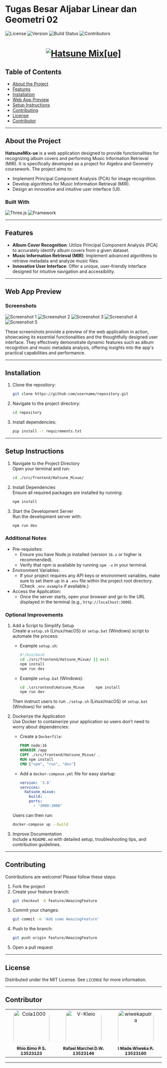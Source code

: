 # Tugas Besar Aljabar Linear dan Geometri 02

![License](https://img.shields.io/badge/license-MIT-blue.svg)
![Version](https://img.shields.io/badge/built_using-Vite-purple.svg)
![Build Status](https://img.shields.io/badge/type-Tugas_Besar-brightgreen.svg)
![Contributors](https://img.shields.io/badge/contributors-3_(person)_+_1_(Waifu)-orange.svg)

<h1 align="center">
  <a href="https://git.io/typing-svg"><img src="https://readme-typing-svg.herokuapp.com?font=Righteous&pause=500&color=FFFFFF&size=35&center=true&vCenter=true&random=false&width=435&lines=Welcome+to+:+;Hatsune+Mix[ue]" alt="Hatsune Mix[ue]" /></a>
</h1>

## Table of Contents

- [About the Project](#about-the-project)
- [Features](#features)
- [Installation](#installation)
- [Web App Preview](#web-app-preview)
- [Setup Instructions](#setup-instructions)
- [Contributing](#contributing)
- [License](#license)
- [Contributor](#contributor)

---

## About the Project

**HatsuneMix-ue** is a web application designed to provide functionalities for recognizing album covers and performing Music Information Retrieval (MIR). It is specifically developed as a project for Algebra and Geometry coursework. The project aims to:

- Implement Principal Component Analysis (PCA) for image recognition.
- Develop algorithms for Music Information Retrieval (MIR).
- Design an innovative and intuitive user interface (UI).

### Built With

![Three.js](https://img.shields.io/badge/three-0.171.x-blue.svg)
![Framework](https://img.shields.io/badge/framework-React-green.svg)

---

## Features

- **Album Cover Recognition**: Utilize Principal Component Analysis (PCA) to accurately identify album covers from a given dataset.
- **Music Information Retrieval (MIR)**: Implement advanced algorithms to retrieve metadata and analyze music files.
- **Innovative User Interface**: Offer a unique, user-friendly interface designed for intuitive navigation and accessibility.

---

## Web App Preview

### Screenshots

![Screenshot 1](path/to/screenshot1.png)
![Screenshot 2](path/to/screenshot2.png)
![Screenshot 3](path/to/screenshot2.png)
![Screenshot 4](path/to/screenshot2.png)
![Screenshot 5](path/to/screenshot2.png)

These screenshots provide a preview of the web application in action, showcasing its essential functionalities and the thoughtfully designed user interface. They effectively demonstrate dynamic features such as album recognition and music metadata analysis, offering insights into the app's practical capabilities and performance.

---

## Installation

1. Clone the repository:
   ```bash
   git clone https://github.com/username/repository.git
   ```
2. Navigate to the project directory:
   ```bash
   cd repository
   ```
3. Install dependencies:
   ```bash
   pip install -r requirements.txt
   ```

---

## Setup Instructions

1. Navigate to the Project Directory  
   Open your terminal and run:
   ```bash
   cd ./src/frontend/Hatsune_Mixue/
   ```

2. Install Dependencies  
   Ensure all required packages are installed by running:
   ```bash
   npm install
   ```

3. Start the Development Server  
   Run the development server with:
   ```bash
   npm run dev
   ```

### Additional Notes

- Pre-requisites:
  - Ensure you have Node.js installed (version `16.x` or higher is recommended).
  - Verify that npm is available by running `npm -v` in your terminal.
- Environment Variables:
  - If your project requires any API keys or environment variables, make sure to set them up in a `.env` file within the project root directory. (Check `.env.example` if available.)
- Access the Application:
  - Once the server starts, open your browser and go to the URL displayed in the terminal (e.g., `http://localhost:3000`).

### Optional Improvements

1. Add a Script to Simplify Setup  
   Create a `setup.sh` (Linux/macOS) or `setup.bat` (Windows) script to automate the process:
   - Example `setup.sh`:
     ```bash
     #!/bin/bash
     cd ./src/frontend/Hatsune_Mixue/ || exit
     npm install
     npm run dev
     ```

   - Example `setup.bat` (Windows):
     ```cmd
     cd .\srcrontend\Hatsune_Mixue     npm install
     npm run dev
     ```

   Then instruct users to run `./setup.sh` (Linux/macOS) or `setup.bat` (Windows) for setup.

2. Dockerize the Application  
   Use Docker to containerize your application so users don’t need to worry about dependencies:
   - Create a `Dockerfile`:
     ```dockerfile
     FROM node:16
     WORKDIR /app
     COPY ./src/frontend/Hatsune_Mixue/ .
     RUN npm install
     CMD ["npm", "run", "dev"]
     ```
   - Add a `docker-compose.yml` file for easy startup:
     ```yaml
     version: '3.8'
     services:
       hatsune_mixue:
         build: .
         ports:
           - "3000:3000"
     ```
   Users can then run:
   ```bash
   docker-compose up --build
   ```

3. Improve Documentation  
   Include a `README.md` with detailed setup, troubleshooting tips, and contribution guidelines.

---

## Contributing

Contributions are welcome! Please follow these steps:

1. Fork the project
2. Create your feature branch:
   ```bash
   git checkout -b feature/AmazingFeature
   ```
3. Commit your changes:
   ```bash
   git commit -m 'Add some AmazingFeature'
   ```
4. Push to the branch:
   ```bash
   git push origin feature/AmazingFeature
   ```
5. Open a pull request

---

## License

Distributed under the MIT License. See `LICENSE` for more information.

---

## Contributor

<table>
  <tbody>
    <tr>
      <td align="center" valign="top" width="20.28%"><a href="https://github.com/Cola1000"><img style="border-radius: 15%" src="https://avatars.githubusercontent.com/u/143616767?v=4" width="115px;" alt="Cola1000"/><br /><sub><b>Rhio Bimo P S. <br /> 13523123 </b></sub></a><br /></td>
      <td align="center" valign="top" width="20.28%"><a href="https://github.com/V-Kleio"><img style="border-radius: 15%" src="https://avatars.githubusercontent.com/u/101655336?v=4" width="115px;" alt="V-Kleio"/><br /><sub><b>Rafael Marchel D W. <br /> 13523146 </b></sub></a><br /></td>
      <td align="center" valign="top" width="20.28%"><a href="https://github.com/wiwekaputera"><img style="border-radius: 15%" src="https://avatars.githubusercontent.com/u/78787384?v=4" width="115px;" alt="wiwekaputra"/><br /><sub><b>I Made Wiweka P. <br /> 13523160 </b></sub></a><br /></td>
    </tr>
  </tbody>
</table>

---
